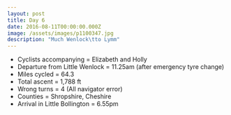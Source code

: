 ```yaml
---
layout: post
title: Day 6
date: 2016-08-11T00:00:00.000Z
image: /assets/images/p1100347.jpg
description: "Much Wenlock\tto Lymm"
---
```



* Cyclists accompanying = Elizabeth and Holly
* Departure from Little Wenlock = 11.25am (after emergency tyre change)
* Miles cycled = 64.3
* Total ascent = 1,788 ft&nbsp;
* Wrong turns = 4 (All navigator error)
* Counties = Shropshire, Cheshire
* Arrival in Little Bollington = 6.55pm&nbsp;